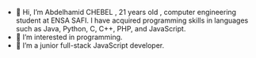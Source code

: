 - 👋 Hi, I’m Abdelhamid CHEBEL , 21 years old ,  computer engineering student at ENSA SAFI. I have acquired programming skills in languages such as Java, Python, C, C++, PHP, and JavaScript.
- 👀 I’m interested in programming.
- 💞️ I’m a junior full-stack JavaScript developer.


<!---
Abdelhamid2c/Abdelhamid2c is a ✨ special ✨ repository because its `README.md` (this file) appears on your GitHub profile.
You can click the Preview link to take a look at your changes.
--->
